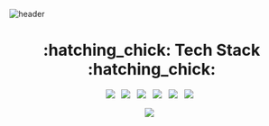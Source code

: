 ![header](https://capsule-render.vercel.app/api?type=egg&color=auto&height=300&section=header&text=SeungwonPark&fontSize=70)


<h1 align="center"><b> :hatching_chick: Tech Stack :hatching_chick: </b></h1>
<p align="center">
  <img src="https://img.shields.io/badge/python-%2314354C.svg?style=for-the-badge&logo=python&logoColor=white"/></a> &nbsp
  <img src="https://img.shields.io/badge/c-%2300599C.svg?style=for-the-badge&logo=c&logoColor=white"/></a> &nbsp
  <img src="https://img.shields.io/badge/c++-%2300599C.svg?style=for-the-badge&logo=c%2B%2B&logoColor=white"/></a> &nbsp
  <img src="https://img.shields.io/badge/html5-%23E34F26.svg?style=for-the-badge&logo=html5&logoColor=white"/></a> &nbsp
  <img src="https://img.shields.io/badge/css3-%231572B6.svg?style=for-the-badge&logo=css3&logoColor=white"/></a> &nbsp
  <img src="https://img.shields.io/badge/r-%23276DC3.svg?style=for-the-badge&logo=r&logoColor=white"/></a> &nbsp
</p>
<p align="center">
  <img src="https://img.shields.io/badge/opencv-%23white.svg?style=for-the-badge&logo=opencv&logoColor=white"/></a> &nbsp
</p>

<!-- <p align="center">
  <img src="https://img.shields.io/badge/css3-%231572B6.svg?style=for-the-badge&logo=css3&logoColor=white"/></a> &nbsp
  <img src="https://img.shields.io/badge/css3-%231572B6.svg?style=for-the-badge&logo=css3&logoColor=white"/></a> &nbsp 
</p> -->



<!--
**PWinwon/PWinwon** is a ✨ _special_ ✨ repository because its `README.md` (this file) appears on your GitHub profile.

Here are some ideas to get you started:

- 🔭 I’m currently working on ...
- 🌱 I’m currently learning ...
- 👯 I’m looking to collaborate on ...
- 🤔 I’m looking for help with ...
- 💬 Ask me about ...
- 📫 How to reach me: ...
- 😄 Pronouns: ...
- ⚡ Fun fact: ...
-->
